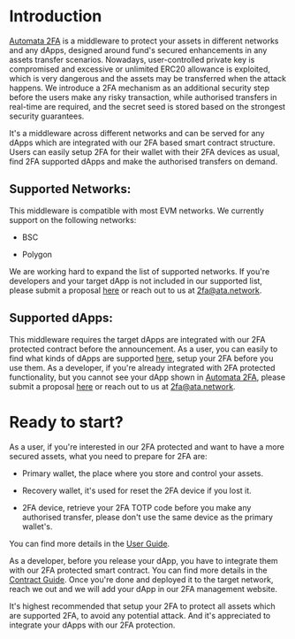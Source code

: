 # Introduction
<!-- Replace the landing page url -->
[Automata 2FA](https://atanetwork.editorx.io/my-site-1) is a middleware to protect your assets in different networks and any dApps, designed around fund's secured enhancements in any assets transfer scenarios. Nowadays, user-controlled private key is compromised and excessive or unlimited ERC20 allowance is exploited, which is very dangerous and the assets may be transferred when the attack happens. We introduce a 2FA mechanism as an additional security step before the users make any risky transaction, while authorised transfers in real-time are required, and the secret seed is stored based on the strongest security guarantees.

It's a middleware across different networks and can be served for any dApps which are integrated with our 2FA based smart contract structure. Users can easily setup 2FA for their wallet with their 2FA devices as usual, find 2FA supported dApps and make the authorised transfers on demand.

## Supported Networks:

This middleware is compatible with most EVM networks. We currently support on the following networks:

- BSC

- Polygon

We are working hard to expand the list of supported networks. If you're developers and your target dApp is not included in our supported list, please submit a proposal [here]() or reach out to us at [2fa@ata.network](mailto:2fa@ata.network).

## Supported dApps:

This middleware requires the target dApps are integrated with our 2FA protected contract before the announcement. As a user, you can easily to find what kinds of dApps are supported [here](), setup your 2FA before you use them. As a developer, if you're already integrated with 2FA protected functionality, but you cannot see your dApp shown in [Automata 2FA](), please submit a proposal [here]() or reach out to us at [2fa@ata.network](mailto:2fa@ata.network).

# Ready to start?

As a user, if you're interested in our 2FA protected and want to have a more secured assets, what you need to prepare for 2FA are:

- Primary wallet, the place where you store and control your assets.

- Recovery wallet, it's used for reset the 2FA device if you lost it.

- 2FA device, retrieve your 2FA TOTP code before you make any authorised transfer, please don't use the same device as the primary wallet's.

You can find more details in the [User Guide]().

As a developer, before you release your dApp, you have to integrate them with our 2FA protected smart contract. You can find more details in the [Contract Guide](). Once you're done and deployed it to the target network, reach we out and we will add your dApp in our 2FA management website.

It's highest recommended that setup your 2FA to protect all assets which are supported 2FA, to avoid any potential attack. And it's appreciated to integrate your dApps with our 2FA protection.
